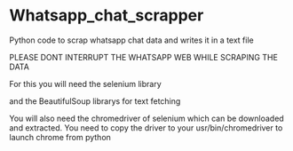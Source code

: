 # Whatsapp_chat_scrapper
Python code to scrap whatsapp chat data
and writes it in a text file

PLEASE DONT INTERRUPT THE WHATSAPP WEB WHILE SCRAPING THE DATA

For this you will need the selenium library

and the BeautifulSoup librarys for text fetching

You will also need the chromedriver of selenium which can be downloaded and extracted.
You need to copy the driver to your usr/bin/chromedriver to launch chrome from python

